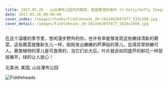 ```yaml
---
title: 2017.05.26 - 山谷瀑布公园内的蕨菜，美国康涅狄格州 (© Holcy/Getty Images)
date: 2017.05.26 00:00:00
cover_index: /images/thumbs/Fiddleheads_ZH-CN14463697077_533x300.jpg
cover_detail: /images/Fiddleheads_ZH-CN14463697077_1920x1080.jpg
---
```


在这个温暖的季节里，悠闲漫步野外的你，也许有幸能够发现这些嫩绿清新的蕨菜，这些蕨菜就像新生儿一样，刚刚发出嫩嫩的芦笋般的芽儿，显得异常娇嫩可人。蕨类植物的芽儿是可食用的，当它们长大后，叶片就会如同盛开的鲜花一样层层展开，绿的让人放心！

北美洲, 美国, 山谷瀑布公园

![Fiddleheads](/images/Fiddleheads_ZH-CN14463697077_1920x1080.jpg)
